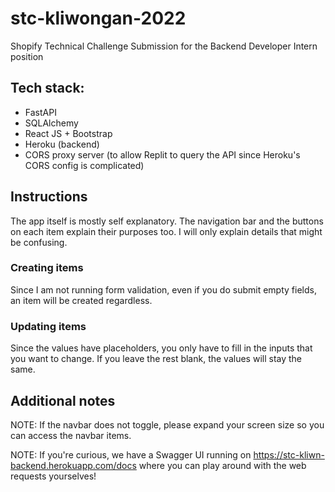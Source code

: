 # stc-kliwongan-2022
Shopify Technical Challenge Submission for the Backend Developer Intern position

## Tech stack:
- FastAPI
- SQLAlchemy
- React JS + Bootstrap
- Heroku (backend)
- CORS proxy server (to allow Replit to query the API since Heroku's CORS config is complicated)

## Instructions

The app itself is mostly self explanatory. The navigation bar and the buttons on each item explain their purposes too.
I will only explain details that might be confusing.

### Creating items

Since I am not running form validation, even if you do submit empty fields, an item will be created regardless.

### Updating items

Since the values have placeholders, you only have to fill in the inputs that you want to change.
If you leave the rest blank, the values will stay the same.

## Additional notes

NOTE: If the navbar does not toggle, please expand your screen size so you can access the navbar items.

NOTE: If you're curious, we have a Swagger UI running on
https://stc-kliwn-backend.herokuapp.com/docs where you can play around with the web requests yourselves!

